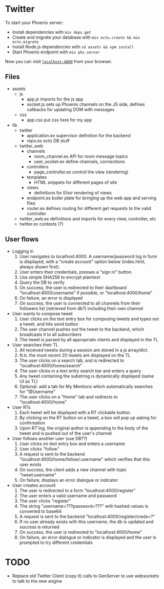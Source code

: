 # Twitter

To start your Phoenix server:

  * Install dependencies with `mix deps.get`
  * Create and migrate your database with `mix ecto.create && mix ecto.migrate`
  * Install Node.js dependencies with `cd assets && npm install`
  * Start Phoenix endpoint with `mix phx.server`

Now you can visit [`localhost:4000`](http://localhost:4000) from your browser.

## Files

* assets
  * js
    - app.js
        imports for the js app
    - socket.js
        sets up Phoenix channels on the JS side, defines callbacks for updating DOM with messages
  * css
    - app.css
        put css here for my app
* lib
  * twitter
    - application.ex
        supervisor definition for the backend
    - repo.ex
        ecto DB stuff
  * twitter_web
    * channels
      - room_channel.ex
          API for room message topics
      - user_socket.ex
          define channels, connections
    * controllers
      - page_controller.ex
          control the view (rendering)
    * templates 
      - HTML snippets for different pages of site
    * views
      - definitions for Elixir rendering of views
    - endpoint.ex
        boiler plate for bringing up the web app and serving files
    - router.ex
        defines routing for different get requests to the valid controller 
  - twitter_web.ex
      definitions and imports for every view, controller, etc
  - twitter.ex
      contexts (?)

## User flows

* Logging in
    1. User navigates to localhost:4000. A username/password log in form is displayed, with a "create account" option below (index.html, always shown first). 
    2. User enters their credentials, presses a "sign in" button.
    3. Use simple SHA256 to encrypt plaintext
    4. Query the DB to verify
    5. On success, the user is redirected to their dashboard "localhost:4000/username" if possible, or "localhost:4000/home"
    6. On failure, an error is displayed
    7. On success, the user is connected to all channels from their followers list (retrieved from db?) including their own channel
* User wants to compose tweet
    1. User clicks on the text entry box for composing tweets and types out a tweet, and hits send button
    2. The user channel pushes out the tweet to the backend, which broadcasts it to all subscribers
    3. The tweet is parsed by all appropriate clients and displayed in the TL
* User searches their TL
    1. All received tweets during a session are stored in a js array/dict. 
    2. N.b. the most recent 20 tweets are displayed on the TL
    3. The user clicks on a search tab, and is redirected to "localhost:4000/home/search"
    4. The user clicks in a text entry search bar and enters a query
    5. Any tweet containing the substring is dynamically displayed (same UI as TL)
    6. Optional: add a tab for My Mentions which automatically searches for "@Username"
    7. The user clicks on a "Home" tab and redirects to "localhost:4000/home"
* User RTs
    1. Each tweet will be displayed with a RT clickable button. 
    2. By clicking on the RT button on a tweet, a box will pop up asking for confirmation
    3. Upon RT'ing, the original author is appending to the body of the tweet and is pushed out of the user's channel
* User follows another user (use DB??)
    1. User clicks on text entry box and enters a username
    2. User clicks "follow"
    3. A request is sent to the backend "localhost:4000/home/follow/:username" which verifies that this user exists
    4. On success, the client adds a new channel with topic "tweet:username"
    5. On failure, displays an error dialogue or indicator
* User creates account
    1. The user is redirected to a form "localhost:4000/register"
    2. The user enters a valid username and password
    3. The user clicks "register"
    4. The string "username=???password=???" with hashed values is converted to base64
    4. A request is sent to the backend "localhost:4000/register/creds=?" 
    5. If no user already exists with this username, the db is updated and success is returned
    6. On success, the user is redirected to "localhost:4000/home"
    7. On failure, an error dialogue or indicator is displayed and the user is prompted to try different credentials

# TODO
* Replace old Twitter Client (copy it) calls to GenServer to use websockets to talk to the new engine